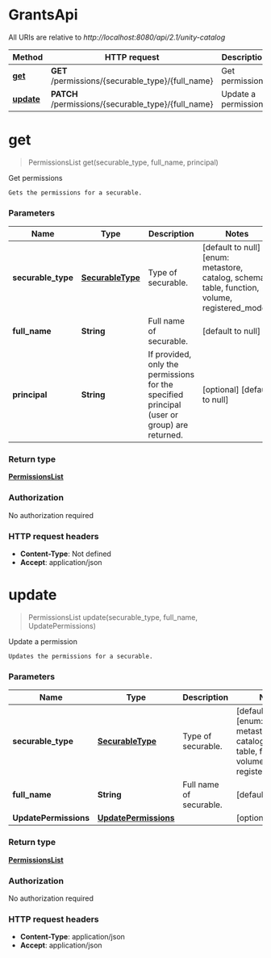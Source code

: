 # GrantsApi

All URIs are relative to *http://localhost:8080/api/2.1/unity-catalog*

| Method | HTTP request | Description |
|------------- | ------------- | -------------|
| [**get**](GrantsApi.md#get) | **GET** /permissions/{securable_type}/{full_name} | Get permissions |
| [**update**](GrantsApi.md#update) | **PATCH** /permissions/{securable_type}/{full_name} | Update a permission |


<a name="get"></a>
# **get**
> PermissionsList get(securable\_type, full\_name, principal)

Get permissions

    Gets the permissions for a securable. 

### Parameters

|Name | Type | Description  | Notes |
|------------- | ------------- | ------------- | -------------|
| **securable\_type** | [**SecurableType**](../Models/.md)| Type of securable. | [default to null] [enum: metastore, catalog, schema, table, function, volume, registered_model] |
| **full\_name** | **String**| Full name of securable. | [default to null] |
| **principal** | **String**| If provided, only the permissions for the specified principal (user or group) are returned.  | [optional] [default to null] |

### Return type

[**PermissionsList**](../Models/PermissionsList.md)

### Authorization

No authorization required

### HTTP request headers

- **Content-Type**: Not defined
- **Accept**: application/json

<a name="update"></a>
# **update**
> PermissionsList update(securable\_type, full\_name, UpdatePermissions)

Update a permission

    Updates the permissions for a securable. 

### Parameters

|Name | Type | Description  | Notes |
|------------- | ------------- | ------------- | -------------|
| **securable\_type** | [**SecurableType**](../Models/.md)| Type of securable. | [default to null] [enum: metastore, catalog, schema, table, function, volume, registered_model] |
| **full\_name** | **String**| Full name of securable. | [default to null] |
| **UpdatePermissions** | [**UpdatePermissions**](../Models/UpdatePermissions.md)|  | [optional] |

### Return type

[**PermissionsList**](../Models/PermissionsList.md)

### Authorization

No authorization required

### HTTP request headers

- **Content-Type**: application/json
- **Accept**: application/json

